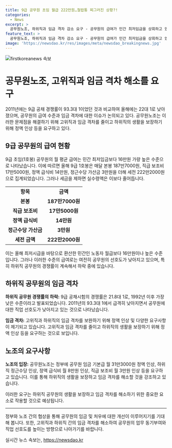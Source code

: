 ```yaml
---
title: 9급 공무원 초임 월급 222만원…철밥통 찌그러진 상황?!
categories:
  - News
excerpt: >
  공무원노조, 하위직과 임금 격차 감소 요구 - 공무원의 급여가 민간 최저임금을 상회하고 있지만, 하위직 공무원의 임금 격차 문제가 제기되고 있다. 올해 최저시급 기준으로 계산하면 9급 공무원의 월급은 높지만, 초과근무 수당 등을 고려하면 최저시급보다 낮은 것으로 드러났다. 공무원노조는 하위직의 임금과 처우 개선을 촉구하며, 하위직 공채 경쟁률의 지속적인 하락과 공무원에 대한 선호도 하락을 우려하고 있다. 
feature_text: >
  공무원노조, 하위직과 임금 격차 감소 요구 - 공무원의 급여가 민간 최저임금을 상회하고 있지만, 하위직 공무원의 임금 격차 문제가 제기되고 있다. 올해 최저시급 기준으로 계산하면 9급 공무원의 월급은 높지만, 초과근무 수당 등을 고려하면 최저시급보다 낮은 것으로 드러났다. 공무원노조는 하위직의 임금과 처우 개선을 촉구하며, 하위직 공채 경쟁률의 지속적인 하락과 공무원에 대한 선호도 하락을 우려하고 있다. 
image: 'https://newsdao.kr/res/images/meta/newsdao_breakingnews.jpg'
---
```


<p><img src="https://newsdao.kr/res/images/meta/newsdao_breakingnews.jpg" alt="firstkoreanews 속보" /></p>

<h1>공무원노조, 고위직과 임금 격차 해소를 요구</h1>

<p data-ke-size="size16">2011년에는 9급 공채 경쟁률이 93.3대 1이었던 것과 비교하여 올해에는 22대 1로 낮아졌으며, 공무원의 급여 수준과 임금 격차에 대한 이슈가 논의되고 있다. 공무원노조는 이러한 문제점을 해결하기 위해 고위직과 임금 격차를 줄이고 하위직의 생활을 보장하기 위해 정액 인상 등을 요구하고 있다.</p>

<h2>9급 공무원의 급여 현황</h2>

<p data-ke-size="size16">9급 초임(1호봉) 공무원의 월 평균 급여는 민간 최저임금보다 16만원 가량 높은 수준으로 나타났습니다. 이에 따르면 올해 9급 1호봉은 매달 본봉 187만7000원, 직급 보조비 17만5000원, 정액 급식비 14만원, 정근수당 가산금 3만원을 더해 세전 222만2000원으로 집계되었습니다. 그러나 세금을 제하면 실수령액은 이보다 줄어듭니다.</p>

<table>
    <tr>
        <td style="text-align: center; height: 17px;"><b>항목</b></td>
        <td style="text-align: center; height: 17px;"><b>금액</b></td>
    </tr>
    <tr>
        <td style="text-align: center; height: 17px;"><b>본봉</b></td>
        <td style="text-align: center; height: 17px;"><b>187만7000원</b></td>
    </tr>
    <tr>
        <td style="text-align: center; height: 17px;"><b>직급 보조비</b></td>
        <td style="text-align: center; height: 17px;"><b>17만5000원</b></td>
    </tr>
    <tr>
        <td style="text-align: center; height: 17px;"><b>정액 급식비</b></td>
        <td style="text-align: center; height: 17px;"><b>14만원</b></td>
    </tr>
    <tr>
        <td style="text-align: center; height: 17px;"><b>정근수당 가산금</b></td>
        <td style="text-align: center; height: 17px;"><b>3만원</b></td>
    </tr>
    <tr>
        <td style="text-align: center; height: 17px;"><b>세전 금액</b></td>
        <td style="text-align: center; height: 17px;"><b>222만2000원</b></td>
    </tr>
</table>

<p data-ke-size="size16">이는 올해 최저시급을 바탕으로 환산한 민간인 노동자 월급보다 16만원이나 높은 수준입니다. 그러나 이러한 수준의 급여로는 여전히 공무원의 선호도가 낮아지고 있으며, 특히 하위직 공무원의 경쟁률이 계속해서 하락 중에 있습니다.</p>

<h2>하위직 공무원의 임금 격차</h2>

<p data-ke-size="size16"><b>하위직 공무원 경쟁률의 하락:</b> 9급 공채시험의 경쟁률은 21.8대 1로, 1992년 이후 가장 낮은 수준이라고 발표되었습니다. 2011년의 93.3대 1에서 급격히 낮아지면서 공무원에 대한 직업 선호도가 낮아지고 있는 것으로 나타났습니다.</p>

<p data-ke-size="size16"><b>임금 격차:</b> 고위직과 하위직의 임금 격차를 보완하기 위해 정액 인상 및 다양한 요구사항이 제기되고 있습니다. 고위직과 임금 격차를 줄이고 하위직의 생활을 보장하기 위해 정액 인상 등을 요구하는 것으로 보입니다.</p>

<h2>노조의 요구사항</h2>

<p data-ke-size="size16"><b>노조의 입장:</b> 공무원노조는 정부에 공무원 임금 기본급 월 31만3000원 정액 인상, 하위직 정근수당 인상, 정액 급식비 월 8만원 인상, 직급 보조비 월 3만원 인상 등을 요구하고 있습니다. 이를 통해 하위직의 생활을 보장하고 임금 격차를 해소할 것을 강조하고 있습니다.</p>

<p data-ke-size="size16">이러한 요구는 하위직 공무원의 생활을 보장하고 임금 격차를 해소하기 위한 중요한 요소로 작용할 것으로 예상됩니다.</p>

<hr>

<p data-ke-size="size16">정부와 노조 간의 협상을 통해 공무원의 임금 및 처우에 대한 개선이 이루어지기를 기대해 봅니다. 또한, 고위직과 하위직 간의 임금 격차를 해소하여 공무원의 업무 동기부여와 직업 선호도를 높이는 방향으로 나아가기를 바랍니다.</p>
실시간 뉴스 속보는, <a href="https://newsdao.kr" rel="dofollow">https://newsdao.kr</a>


